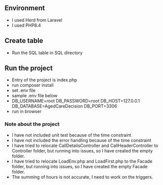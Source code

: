 ## Environment

- I used Herd from Laravel
- I used PHP8.4

## Create table
- Run the SQL table in SQL directory

## Run the project
- Entry of the project is index.php
- run composer install
- set .env file
- sample .env file below
- DB_USERNAME=root
  DB_PASSWORD=root
  DB_HOST=127.0.0.1
  DB_DATABASE=AgedCareDecision
  DB_PORT=3306
- run in browser

### Note about the project
- I have not included unit test because of the time constraint
- I have not included the error handling because of the time constraint
- I have tried to relocate CallDetailsController and CallHeaderController to Controller folder, but running into issues, so I have created the empty folder.
- I have tried to relocate LoadEnv.php and LoadFirst.php to the Facade folder, but running into issues, so I have created the empty Facade folder.
- The summing of hours is not accurate, I need to work on the triggers.

